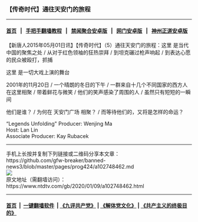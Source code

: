 ### 【传奇时代】通往天安门的旅程
------------------------

#### [首页](https://github.com/gfw-breaker/banned-news3/blob/master/README.md) &nbsp;&nbsp;|&nbsp;&nbsp; [手把手翻墙教程](https://github.com/gfw-breaker/guides/wiki) &nbsp;&nbsp;|&nbsp;&nbsp; [禁闻聚合安卓版](https://github.com/gfw-breaker/bn-android) &nbsp;&nbsp;|&nbsp;&nbsp; [网门安卓版](https://github.com/oGate2/oGate) &nbsp;&nbsp;|&nbsp;&nbsp; [神州正道安卓版](https://github.com/SzzdOgate/update) 



<div><div class="post_content" itemprop="articleBody">
 <p>
  【新唐人2015年05月01日讯】【传奇时代】（5）通往天安门的旅程：这里 是当代中国的聚焦之处 / 从对于红色领袖的狂热崇拜 / 到坦克碾过枪声响起 / 到表达心愿的民众被殴打，抓捕
 </p>
 <p>
  这里 是一切大戏上演的舞台
 </p>
 <p>
  2001年的11月20日 / 一个晴朗的冬日的下午 / 一群来自十几个不同国家的西方人在这里相聚 / 带着鲜花与微笑 / 他们的笑声感染了周围的人 / 虽然只有短短的一瞬间
 </p>
 <p>
  他们是谁？ / 为何在
  <ok href="https://www.ntdtv.com/gb/天安门广场.htm">
   天安门广场
  </ok>
  相聚？ / 而等待他们的，又将是怎样的命运？
 </p>
 <p>
  “Legends Unfolding" Producer: Wenjing Ma
  <br/>
  Host: Lan Lin
  <br/>
  Associate Producer: Kay Rubacek
 </p>
 <div class="single_ad">
 </div>
</div>
</div>
<hr/>
手机上长按并复制下列链接或二维码分享本文章：<br/>
https://github.com/gfw-breaker/banned-news3/blob/master/pages/prog424/a102748462.md <br/>
<a href='https://github.com/gfw-breaker/banned-news3/blob/master/pages/prog424/a102748462.md'><img src='https://github.com/gfw-breaker/banned-news3/blob/master/pages/prog424/a102748462.md.png'/></a> <br/>
原文地址（需翻墙访问）：https://www.ntdtv.com/gb/2020/01/09/a102748462.html


------------------------
#### [首页](https://github.com/gfw-breaker/banned-news3/blob/master/README.md) &nbsp;|&nbsp; [一键翻墙软件](https://github.com/gfw-breaker/nogfw/blob/master/README.md) &nbsp;| [《九评共产党》](https://github.com/gfw-breaker/9ping.md/blob/master/README.md#九评之一评共产党是什么) | [《解体党文化》](https://github.com/gfw-breaker/jtdwh.md/blob/master/README.md) | [《共产主义的终极目的》](https://github.com/gfw-breaker/gczydzjmd.md/blob/master/README.md)


<img src='http://gfw-breaker.win/banned-news3/pages/prog424/a102748462.md' width='0px' height='0px'/>